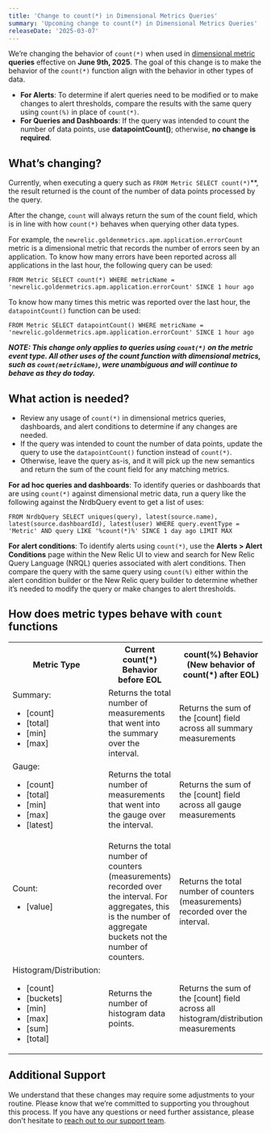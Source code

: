 ```yaml
---
title: 'Change to count(*) in Dimensional Metrics Queries'
summary: 'Upcoming change to count(*) in Dimensional Metrics Queries'
releaseDate: '2025-03-07'
---
```


We’re changing the behavior of `count(*)` when used in [dimensional metric](https://docs.newrelic.com/docs/data-apis/understand-data/new-relic-data-types/#dimensional-metrics) **queries** effective on **June 9th, 2025**. The goal of this change is to make the behavior of the `count(*)` function align with the behavior in other types of data.

  * **For Alerts**: To determine if alert queries need to be modified or to make changes to alert thresholds, compare the results with the same query using `count(%)` in place of `count(*)`. 
  * **For Queries and Dashboards**: If the query was intended to count the number of data points, use **datapointCount()**; otherwise, **no change is required**. 

## What’s changing?

Currently, when executing a query such as `FROM Metric SELECT count(*)`**, the result returned is the count of the number of data points processed by the query.

After the change, `count` will always return the sum of the count field, which is in line with how `count(*)` behaves when querying other data types.

For example, the `newrelic.goldenmetrics.apm.application.errorCount` metric is a dimensional metric that records the number of errors seen by an application. To know how many errors have been reported across all applications in the last hour, the following query can be used:

`FROM Metric SELECT count(*) WHERE metricName = 'newrelic.goldenmetrics.apm.application.errorCount' SINCE 1 hour ago`

To know how many times this metric was reported over the last hour, the `datapointCount()` function can be used:

`FROM Metric SELECT datapointCount() WHERE metricName = 'newrelic.goldenmetrics.apm.application.errorCount' SINCE 1 hour ago`


***NOTE: This change only applies to queries using `count(*)` on the **metric event type**. All other uses of the count function with dimensional metrics, such as `count(metricName)`, were unambiguous and will continue to behave as they do today.***


## What action is needed?

  * Review any usage of `count(*)` in dimensional metrics queries, dashboards, and alert conditions to determine if any changes are needed. 
  * If the query was intended to count the number of data points, update the query to use the `datapointCount()` function instead of `count(*)`. 
  * Otherwise, leave the query as-is, and it will pick up the new semantics and return the sum of the count field for any matching metrics.

**For ad hoc queries and dashboards**: To identify queries or dashboards that are using `count(*)` against dimensional metric data, run a query like the following against the NrdbQuery event to get a list of uses:

`FROM NrdbQuery SELECT uniques(query), latest(source.name), latest(source.dashboardId), latest(user) WHERE query.eventType = 'Metric' AND query LIKE '%count(*)%' SINCE 1 day ago LIMIT MAX`

**For alert conditions**: To identify alerts using `count(*)`, use the **Alerts > Alert Conditions** page within the New Relic UI to view and search for New Relic Query Language (NRQL) queries associated with alert conditions. Then compare the query with the same query using `count(%)` either within the alert condition builder or the New Relic query builder to determine whether it’s needed to modify the query or make changes to alert thresholds.

## How does metric types behave with `count` functions

<table>
  <tr>
    <th>Metric Type</th>
    <th>Current count(*) Behavior before EOL</th>
    <th>count(%) Behavior (New behavior of count(*) after EOL)</th>
    <th>sum(%) Behavior</th>
    <th>datapointcount() Behavior</th>
  </tr>
  <tr>
    <td>Summary:
        <ul><li>[count]</li>
        <li>[total]</li>
        <li>[min]</li>
        <li>[max]</li></ul>
    </td>
    <td>Returns the total number of measurements that went into the summary over the interval.</td>
    <td>Returns the sum of the [count] field across all summary measurements</td>
    <td>Returns the sum of the [total] field across all summary measurements</td>
    <td>Returns the number of summary metrics reported.</td>
  </tr>
  <tr>
    <td>Gauge:
        <ul><li>[count]</li>
        <li>[total]</li>
        <li>[min]</li>
        <li>[max]</li>
        <li>[latest]</li></ul>
    </td>
    <td>Returns the total number of measurements that went into the gauge over the interval.</td>
    <td>Returns the sum of the [count] field across all gauge measurements</td>
    <td>Returns the sum of the [total] field across all gauge measurements</td>
    <td>Returns the number of gauge metrics reported.</td>
  </tr>
  <tr>
    <td>Count:
        <ul><li>[value]</li></ul>
    </td>
    <td>Returns the total number of counters (measurements) recorded over the interval. For aggregates, this is the number of aggregate buckets not the number of counters.</td>
    <td>Returns the total number of counters (measurements) recorded over the interval. </td>
    <td>Returns the total number of count values for a count metric.</td>
    <td>Returns the number of count metrics reported.</td>
  </tr>
  <tr>
    <td>Histogram/Distribution:
          <ul><li>[count]</li>
          <li>[buckets]</li>
          <li>[min]</li>
          <li>[max]</li>
          <li>[sum]</li>
          <li>[total]</li></ul>
    </td>
    <td>Returns the number of histogram data points.</td>
    <td>Returns the sum of the [count] field across all histogram/distribution measurements</td>
    <td>Returns the sum of the [total] field across all distribution measurements</td>
    <td>Returns the number of histogram/distribution metrics reported.</td>
  </tr>
</table>


## Additional Support

We understand that these changes may require some adjustments to your routine. Please know that we’re committed to supporting you throughout this process. If you have any questions or need further assistance, please don't hesitate to [reach out to our support team](https://docs.newrelic.com/docs/new-relic-solutions/solve-common-issues/find-help-get-support/).